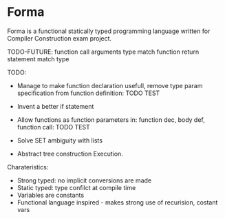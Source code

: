 # Forma
Forma is a functional statically typed programming language written for Compiler Construction exam project.

TODO-FUTURE:
function call arguments type match
function return statement match type

TODO:
- Manage to make function declaration usefull, remove type param specification from function definition: TODO TEST
- Invent a better if statement
- Allow functions as function parameters in: function dec, body def, function call: TODO TEST

- Solve SET ambiguity with lists

- Abstract tree construction Execution.

Charateristics:
- Strong typed: no implicit conversions are made
- Static typed: type confilct at compile time
- Variables are constants
- Functional language inspired - makes strong use of recurision, costant vars

